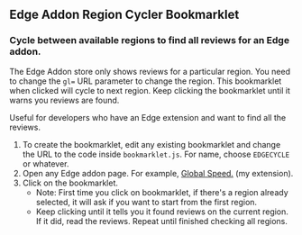 ## Edge Addon Region Cycler Bookmarklet
### Cycle between available regions to find all reviews for an Edge addon. 

The Edge Addon store only shows reviews for a particular region. You need to change the `gl=` URL parameter to change the region. This bookmarklet when clicked will cycle to next region. Keep clicking the bookmarklet until it warns you reviews are found.

Useful for developers who have an Edge extension and want to find all the reviews. 


1. To create the bookmarklet, edit any existing bookmarklet and change the URL to the code inside `bookmarklet.js`. For name, choose `EDGECYCLE` or whatever. 
1. Open any Edge addon page. For example, [Global Speed.](https://microsoftedge.microsoft.com/addons/detail/global-speed/mjhlabbcmjflkpjknnicihkfnmbdfced) (my extension).
1. Click on the bookmarklet. 
    - Note: First time you click on bookmarklet, if there's a region already selected, it will ask if you want to start from the first region. 
    - Keep clicking until it tells you it found reviews on the current region. If it did, read the reviews. Repeat until finished checking all regions.  
